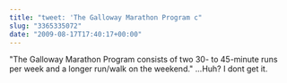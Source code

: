 ```yaml
---
title: "tweet: 'The Galloway Marathon Program c"
slug: "3365335072"
date: "2009-08-17T17:40:17+00:00"
---
```

"The Galloway Marathon Program consists of two 30- to 45-minute runs per week and a longer run/walk on the weekend." ...Huh? I dont get it.